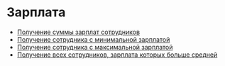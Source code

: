 # Зарплата


* [Получение суммы зарплат сотрудников](http://localhost:8080/employee/salary/sum)
* [Получение сотрудника с минимальной зарплатой](http://localhost:8080/employee/salary/min)
* [Получение сотрудника с максимальной зарплатой](http://localhost:8080/employee/salary/max)
* [Получение всех сотрудников, зарплата которых больше средней](http://localhost:8080/employee/high-salary)


